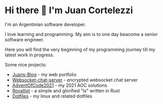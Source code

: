 # Hi there 👋 I'm Juan Cortelezzi
I'm an Argentinian software developer.

I love learning and programming. My aim is to one day beacome a senior software engineer.

Here you will find the very beginning of my programming journey till my latest work in progress.

Some nice projects:
* [Juans-Blog](https://github.com/juanCortelezzi/Juans-blog-astro) - my web portfolio
* [Websocket-chat-server](https://github.com/juanCortelezzi/Websocket-chat-server) - encrypted websocket chat server
* [AdventOfCode2021](https://github.com/juanCortelezzi/AdventOfCode) - my 2021 AOC solutions
* [Royallist](https://github.com/juanCortelezzi/Royallist-Rust) - a simple and glorified "ls" written in Rust
* [Dotfiles](https://github.com/juanCortelezzi/Dotfiles) - my linux and related dotfiles
